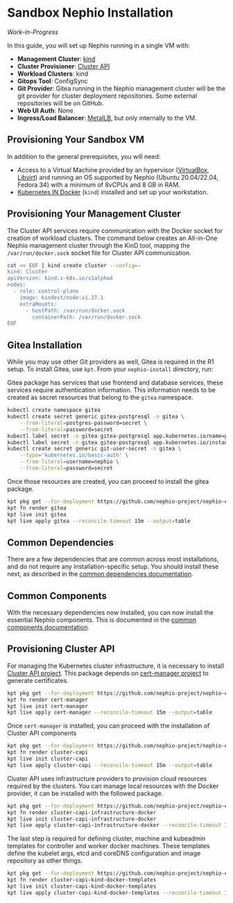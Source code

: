 # Sandbox Nephio Installation

*Work-in-Progress*

In this guide, you will set up Nephio running in a single VM with:
- **Management Cluster**: [kind](https://kind.sigs.k8s.io/)
- **Cluster Provisioner**: [Cluster API](https://cluster-api.sigs.k8s.io/)
- **Workload Clusters**: kind
- **Gitops Tool**: ConfigSync
- **Git Provider**: Gitea running in the Nephio management cluster will be the
  git provider for cluster deployment repositories. Some external repositories
  will be on GitHub.
- **Web UI Auth**: None
- **Ingress/Load Balancer**: [MetalLB](https://metallb.universe.tf/), but only internally to the VM.

## Provisioning Your Sandbox VM

In addition to the general prerequisites, you will need:

* Access to a Virtual Machine provided by an hypervisor ([VirtualBox](https://www.virtualbox.org/), [Libvirt](https://libvirt.org/)) and running an OS supported by Nephio (Ubuntu 20.04/22.04, Fedora 34) with a minimum of 8vCPUs and 8 GB in RAM.
* [Kubernetes IN Docker](https://kind.sigs.k8s.io/) (`kind`) installed and set up your workstation.

## Provisioning Your Management Cluster

The Cluster API services require communication with the Docker socket for creation of workload clusters. The command below creates an All-in-One Nephio management cluster through the KinD tool, mapping the `/var/run/docker.sock` socket file for Cluster API communication.

```bash
cat << EOF | kind create cluster --config=-
kind: Cluster
apiVersion: kind.x-k8s.io/v1alpha4
nodes:
  - role: control-plane
    image: kindest/node:v1.27.1
    extraMounts:
      - hostPath: /var/run/docker.sock
        containerPath: /var/run/docker.sock
EOF
```

## Gitea Installation

While you may use other Git providers as well, Gitea is required in the R1
setup. To install Gitea, use `kpt`. From your `nephio-install` directory, run:

Gitea package has services that use frontend and database services, these services require authentication information.
This information needs to be created as secret resources that belong to the `gitea` namespace.

```bash
kubectl create namespace gitea
kubectl create secret generic gitea-postgresql -n gitea \
    --from-literal=postgres-password=secret \
    --from-literal=password=secret
kubectl label secret -n gitea gitea-postgresql app.kubernetes.io/name=postgresql
kubectl label secret -n gitea gitea-postgresql app.kubernetes.io/instance=gitea
kubectl create secret generic git-user-secret -n gitea \
    --type='kubernetes.io/basic-auth' \
    --from-literal=username=nephio \
    --from-literal=password=secret
```

Once those resources are created, you can proceed to install the gitea package.

```bash
kpt pkg get --for-deployment https://github.com/nephio-project/nephio-example-packages/gitea@v1.0.1
kpt fn render gitea
kpt live init gitea
kpt live apply gitea --reconcile-timeout 15m --output=table
```

## Common Dependencies

There are a few dependencies that are common across most installations, and do
not require any installation-specific setup. You should install these next, as
described in the [common dependencies documentation](common-dependencies.md).

## Common Components

With the necessary dependencies now installed, you can now install the essential
Nephio components. This is documented in the [common components
documentation](common-components.md).

## Provisioning Cluster API

For managing the Kubernetes cluster infrastructure, it is necessary to install [Cluster API project](https://cluster-api.sigs.k8s.io/). This package depends on [cert-manager project](https://cert-manager.io/) to generate certificates.

```bash
kpt pkg get --for-deployment https://github.com/nephio-project/nephio-example-packages/cert-manager@v1.0.1
kpt fn render cert-manager
kpt live init cert-manager
kpt live apply cert-manager --reconcile-timeout 15m --output=table
```

Once `cert-manager` is installed, you can proceed with the installation of Cluster API components

```bash
kpt pkg get --for-deployment https://github.com/nephio-project/nephio-example-packages/cluster-capi@v1.0.1
kpt fn render cluster-capi
kpt live init cluster-capi
kpt live apply cluster-capi --reconcile-timeout 15m --output=table
```

Cluster API uses infrastructure providers to provision cloud resources required by the clusters. You can manage local
resources with the Docker provider, it can be installed with the followed package.

```bash
kpt pkg get --for-deployment https://github.com/nephio-project/nephio-example-packages/cluster-capi-infrastructure-docker@v1.0.1
kpt fn render cluster-capi-infrastructure-docker
kpt live init cluster-capi-infrastructure-docker
kpt live apply cluster-capi-infrastructure-docker --reconcile-timeout 15m --output=table
```

The last step is required for defining cluster, machine and kubeadmin templates for controller and worker docker machines.
These templates define the kubelet args, etcd and coreDNS configuration and image repository as other things.


```bash
kpt pkg get --for-deployment https://github.com/nephio-project/nephio-example-packages/cluster-capi-kind-docker-templates@v1.0.1
kpt fn render cluster-capi-kind-docker-templates
kpt live init cluster-capi-kind-docker-templates
kpt live apply cluster-capi-kind-docker-templates --reconcile-timeout 15m --output=table
```
